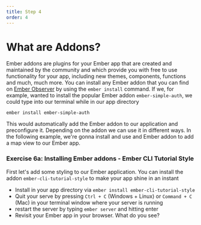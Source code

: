 ```yaml
---
title: Step 4
order: 4
---
```


# What are Addons?

Ember addons are plugins for your Ember app that are created and maintained by the community and which provide you with free to use functionality for your app, including new themes, components, functions and much, much more. You can install any Ember addon that you can find on [Ember Observer](https://emberobserver.com/) by using the `ember install` command. If we, for example, wanted to install the popular Ember addon `ember-simple-auth`, we could type into our terminal while in our app directory

```
ember install ember-simple-auth
```

This would automatically add the Ember addon to our application and preconfigure it. Depending on the addon we can use it in different ways. In the following example, we're gonna install and use and Ember addon to add a map view to our Ember app.


### Exercise 6a: Installing Ember addons - Ember CLI Tutorial Style

First let's add some styling to our Ember application. You can install the addon `ember-cli-tutorial-style` to make your app shine in an instant

- Install in your app directory via `ember install ember-cli-tutorial-style`
- Quit your serve by pressing `Ctrl + C` (Windows + Linux) or `Command + C` (Mac) in your terminal window where your server is running
- restart the server by typing `ember server` and hitting enter
- Revisit your Ember app in your browser. What do you see?
